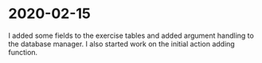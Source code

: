 # 2020-02-15

I added some fields to the exercise tables and added argument handling to the database manager. I also started work on the initial action adding function.
